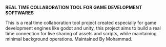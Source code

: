 **REAL TIME COLLABORATION TOOL FOR GAME DEVELOPMENT SOFTWARES**

This is a real time collaboration tool project created especially for game development engines like godot and unity, this project aims to build a real time connection for live sharing of assets and scripts, while maintaining minimal background operations. 
Maintained By Mohammad. 

